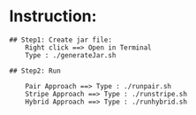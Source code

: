 
# Instruction:
	## Step1: Create jar file:
		Right click ==> Open in Terminal 
		Type : ./generateJar.sh
	
	## Step2: Run
		
		Pair Approach ==> Type : ./runpair.sh
		Stripe Approach ==> Type : ./runstripe.sh
		Hybrid Approach ==> Type : ./runhybrid.sh
